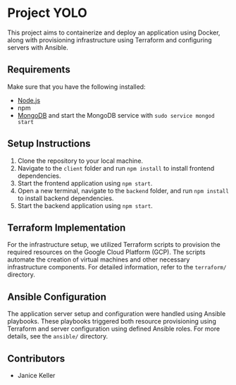 # Project YOLO

This project aims to containerize and deploy an application using Docker, along with provisioning infrastructure using Terraform and configuring servers with Ansible.

## Requirements
Make sure that you have the following installed:
- [Node.js](https://www.digitalocean.com/community/tutorials/how-to-install-node-js-on-ubuntu-18-04) 
- npm 
- [MongoDB](https://docs.mongodb.com/manual/tutorial/install-mongodb-on-ubuntu/) and start the MongoDB service with `sudo service mongod start`

## Setup Instructions
1. Clone the repository to your local machine.
2. Navigate to the `client` folder and run `npm install` to install frontend dependencies.
3. Start the frontend application using `npm start`.
4. Open a new terminal, navigate to the `backend` folder, and run `npm install` to install backend dependencies.
5. Start the backend application using `npm start`.

## Terraform Implementation
For the infrastructure setup, we utilized Terraform scripts to provision the required resources on the Google Cloud Platform (GCP). The scripts automate the creation of virtual machines and other necessary infrastructure components. For detailed information, refer to the `terraform/` directory.

## Ansible Configuration
The application server setup and configuration were handled using Ansible playbooks. These playbooks triggered both resource provisioning using Terraform and server configuration using defined Ansible roles. For more details, see the `ansible/` directory.

## Contributors
- Janice Keller